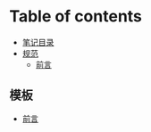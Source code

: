 # Table of contents

* [笔记目录](README.md)
* [规范](gui-fan/README.md)
  * [前言](gui-fan/1.-qian-yan.md)

## 模板 <a id="template"></a>

* [前言](template/qian-yan.md)

